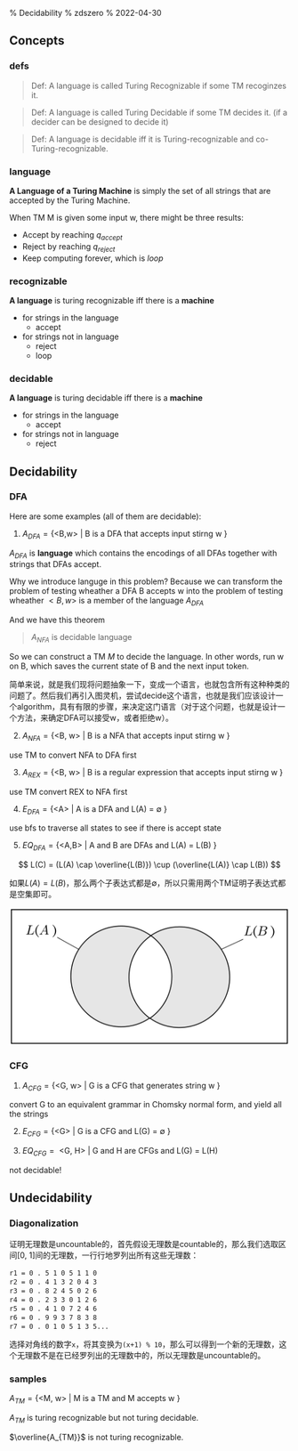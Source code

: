 % Decidability
% zdszero
% 2022-04-30

## Concepts

### defs

> Def: A language is called Turing Recognizable if some TM recoginzes it.

> Def: A language is called Turing Decidable if some TM decides it. (if a decider can be designed to decide it)

> Def: A language is decidable iff it is Turing-recognizable and co-Turing-recognizable. 

### language

**A Language of a Turing Machine** is simply the set of all strings that are accepted by the Turing Machine.

When TM M is given some input w, there might be three results:

* Accept by reaching $q_{accept}$
* Reject by reaching $q_{reject}$
* Keep computing forever, which is $loop$

### recognizable

**A language** is turing recognizable iff there is a **machine** 

* for strings in the language
    * accept
* for strings not in language
    * reject
    * loop

### decidable

**A language** is turing decidable iff there is a **machine** 

* for strings in the language
    * accept
* for strings not in language
    * reject

## Decidability

### DFA

Here are some examples (all of them are decidable):

1. $A_{DFA} =  \text{\{ <B,w> | B is a DFA that accepts input stirng w \}}$

$A_{DFA}$ is **language** which contains the encodings of all DFAs together with strings that DFAs accept. 

Why we introduce languge in this problem? Because we can transform the problem of testing wheather a DFA B accepts w into the problem of testing wheather $<B,w>$ is a member of the language $A_{DFA}$

And we have this theorem

> $A_{NFA}$ is decidable language 

So we can construct a TM $M$ to decide the language. In other words, run w on B, which saves the current state of B and the next input token.

简单来说，就是我们现将问题抽象一下，变成一个语言，也就包含所有这种种类的问题了。然后我们再引入图灵机，尝试decide这个语言，也就是我们应该设计一个algorithm，具有有限的步骤，来决定这门语言（对于这个问题，也就是设计一个方法，来确定DFA可以接受w，或者拒绝w）。

2. $A_{NFA} =  \text{\{ <B, w> | B is a NFA that accepts input stirng w \}}$

use TM to convert NFA to DFA first

3. $A_{REX} =  \text{\{ <B, w> | B is a regular expression that accepts input stirng w \}}$

use TM convert REX to NFA first

4. $E_{DFA} = \text{\{ <A> | A is a DFA and L(A) = $\emptyset$ \}}$

use bfs to traverse all states to see if there is accept state

5. $EQ_{DFA} = \text{\{ <A,B> | A and B are DFAs and L(A) = L(B) \}}$

$$
L(C) = (L(A) \cap \overline{L(B)}) \cup (\overline{L(A)} \cap L(B))
$$

如果$L(A) = L(B)$，那么两个子表达式都是$\emptyset$，所以只需用两个TM证明子表达式都是空集即可。 

![DFA-equal-TM](../docs/images/DFA_equal_TM.png)

### CFG

1. $A_{CFG} = \text{\{ <G, w> | G is a CFG that generates string w \}}$

convert G to an equivalent grammar in Chomsky normal form, and yield all the strings

2. $E_{CFG} = \text{\{ <G> | G is a CFG and L(G) = $\emptyset$ \}}$

3. $EQ_{CFG} = \text{{ <G, H> | G and H are CFGs and L(G) = L(H) }}$

not decidable!

## Undecidability

### Diagonalization

证明无理数是uncountable的，首先假设无理数是countable的，那么我们选取区间[0, 1]间的无理数，一行行地罗列出所有这些无理数：

```
r1 = 0 . 5 1 0 5 1 1 0
r2 = 0 . 4 1 3 2 0 4 3
r3 = 0 . 8 2 4 5 0 2 6
r4 = 0 . 2 3 3 0 1 2 6
r5 = 0 . 4 1 0 7 2 4 6
r6 = 0 . 9 9 3 7 8 3 8
r7 = 0 . 0 1 0 5 1 3 5...
```

选择对角线的数字`x`，将其变换为`(x+1) % 10`，那么可以得到一个新的无理数，这个无理数不是在已经罗列出的无理数中的，所以无理数是uncountable的。

### samples

$A_{TM} = \text{\{ <M, w> | M is a TM and M accepts w \}}$

$A_{TM}$ is turing recognizable but not turing decidable.

$\overline{A_{TM}}$ is not turing recognizable. 
